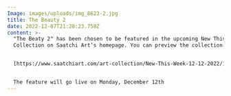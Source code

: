 ```yaml
---
Image: images/uploads/img_8623-2.jpg
title: The Beauty 2
date: 2022-12-07T21:28:23.758Z
content: >-
  "The Beaty 2" has been chosen to be featured in the upcoming New This Week
  Collection on Saatchi Art’s homepage. You can preview the collection here:


  [https://www.saatchiart.com/​art-collection/New-This-Week-​12-12-2022/153961/707795/view](https://www.saatchiart.com/art-collection/New-This-Week-12-12-2022/153961/707795/view)


  The feature will go live on Monday, December 12th
---
```

